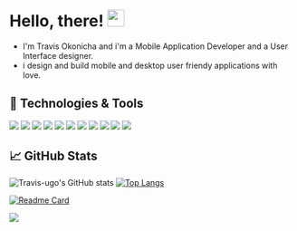 <!-- - 👋 Hi, I’m @Travis-ugo
- 👀 I’m interested in everthing beautiful, Flutter, IOS Mobile dev, UI design, Football, Golf...
- 🌱 I’m currently learning Cards🌱🌱...
- 💞️ I’m looking to collaborate...
- 📫 How to reach me on Gmail : Okonicha.ugo@gmail.com , portfolio webapp : Trvis-ugo.web.app...

<!---
Travis-ugo/Travis-ugo is a ✨ special ✨ repository because its `README.md` (this file) appears on your GitHub profile.
You can click the Preview link to take a look at your changes.
--->


<!-- 
[![Header](https://raw.githubusercontent.com/MartinHeinz/MartinHeinz/master/readme_header.png "Header")](https://trvis-ugo.web.app/) -->

# Hello, there! <img src="https://raw.githubusercontent.com/MartinHeinz/MartinHeinz/master/wave.gif" width="30px">
- I'm Travis Okonicha and i'm a Mobile Application Developer and a User Interface designer.
- i design and build mobile and desktop user friendy applications with love.

<!-- 
## &#x270d; Blog & Writing -->
<!-- 
Apart from coding, I also maintain a blog - you can find my articles on my website at [martinheinz.dev](https://martinheinz.dev/) as well as on [Medium](https://medium.com/@martin.heinz) and [DEV.to](https://dev.to/martinheinz). -->

## 🔧 Technologies & Tools
![](https://img.shields.io/badge/OS-macOS-informational?style=flat&logo=apple&logoColor=Grey&color=808080)
![](https://img.shields.io/badge/Editor-IntelliJIDEA-informational?style=flat&logo=intellij-idea&logoColor=cyan&color=000000)
![](https://img.shields.io/badge/Editor-Visual_Studio_Code-informational?style=flat&logo=visual%20studio%20code&logoColor=cyan&color=0078D4)
![](https://img.shields.io/badge/Editor-Xcode-informational?style=flat&logo=Xcode&logoColor=cyan&color=0078D4)
![](https://img.shields.io/badge/Editor-Android_Studio-informational?style=flat&logo=android-studio&logoColor=cyan&color=3DDC84)
![](https://img.shields.io/badge/Code-Python-informational?style=flat&logo=python&logoColor=Green&color=2bbc8a)
![](https://img.shields.io/badge/Code-Dart-informational?style=flat&logo=Dart&logoColor=aqua&color=87ceeb)
![](https://img.shields.io/badge/Code-Swift-informational?style=flat&logo=swift&logoColor=Orange&color=E5682D)
![](https://img.shields.io/badge/Framework-Flutter-informational?style=flat&logo=flutter&logoColor=cyan&color=00FFFF)
![](https://img.shields.io/badge/Tools-firebase-informational?style=flat&logo=firebase&logoColor=Yellow&color=ffca28)
![](https://img.shields.io/badge/Tools-Amazon_AWS-informational?style=flat&logo=amazon-aws&logoColor=white&color=232F3E)

## &#x1f4c8; GitHub Stats

![Travis-ugo's GitHub stats](https://github-readme-stats.vercel.app/api?username=Travis-ugo&show_icons=true&theme=dark)
[![Top Langs](https://github-readme-stats.vercel.app/api/top-langs/?username=Travis-ugo&layout=compact)](https://github.com/anuraghazra/github-readme-stats)

[![Readme Card](https://github-readme-stats.vercel.app/api/pin/?username=anuraghazra&repo=github-readme-stats)](https://github.com/anuraghazra/github-readme-stats)




<a href="https://github.com/Travis-ugo/e-commerce">
  <img align="center" src="https://github-readme-stats.vercel.app/api/pin/?username=Travis-ugo&repo=go-project-blueprint&title_color=ffffff&text_color=c9cacc&icon_color=2bbc8a&bg_color=1d1f21" />
</a>    

<!-- links to social media icons -->

<!-- icons with padding -->

[1.1]: http://i.imgur.com/tXSoThF.png (twitter icon with padding)
[2.1]: http://i.imgur.com/0o48UoR.png (github icon with padding)

<!-- icons without padding -->

[1.2]: http://i.imgur.com/wWzX9uB.png (dribbble icon without padding)
[2.2]: http://i.imgur.com/9I6NRUm.png (github icon without padding)
[3.2]: https://raw.githubusercontent.com/MartinHeinz/MartinHeinz/master/linkedin-3-16.png (LinkedIn icon without padding)


<!-- links to your social media accounts -->

[1]: https://twitter.com/
[2]: https://github.com/Travis-ugo
[3]: https://www.linkedin.com/in/travis-okonicha-66a15b1b8/


